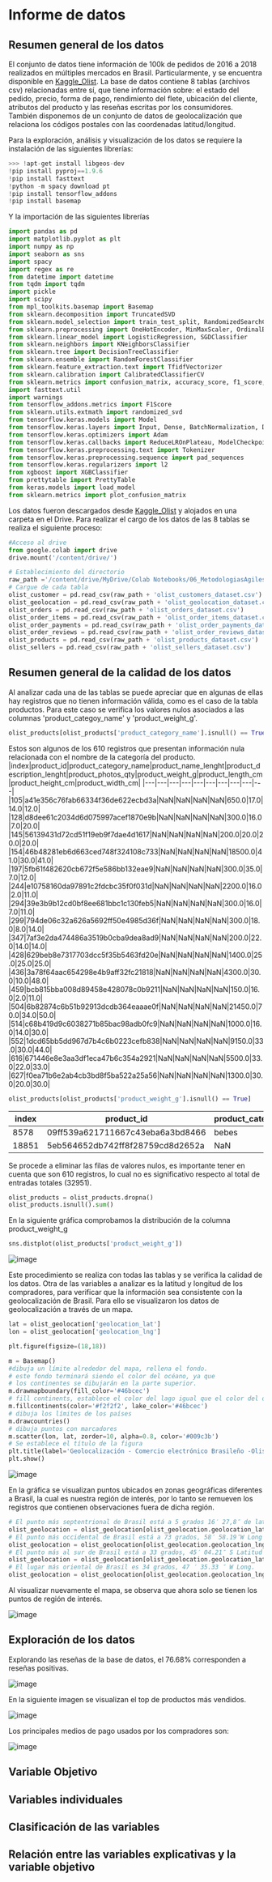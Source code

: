 # Informe de datos

## Resumen general de los datos

El conjunto de datos tiene información de 100k de pedidos de 2016 a 2018 realizados en múltiples mercados en Brasil. Particularmente, y se encuentra disponible en [Kaggle_Olist](https://www.kaggle.com/datasets/olistbr/brazilian-ecommerce?resource=download&select=olist_customers_dataset.csv). La base de datos contiene 8 tablas (archivos csv) relacionadas entre sí, que tiene información sobre: el estado del pedido, precio, forma de pago, rendimiento del flete, ubicación del cliente, atributos del producto y las reseñas escritas por los consumidores. También disponemos de un conjunto de datos de geolocalización que relaciona los códigos postales con las coordenadas latitud/longitud. 

Para la exploración, análisis y visualización de los datos se requiere la instalación de las siguientes librerías:

```python
>>> !apt-get install libgeos-dev
!pip install pyproj==1.9.6
!pip install fasttext
!python -m spacy download pt
!pip install tensorflow_addons
!pip install basemap
```

Y la importación de las siguientes librerías

```python
import pandas as pd
import matplotlib.pyplot as plt
import numpy as np
import seaborn as sns
import spacy
import regex as re
from datetime import datetime
from tqdm import tqdm
import pickle
import scipy
from mpl_toolkits.basemap import Basemap
from sklearn.decomposition import TruncatedSVD
from sklearn.model_selection import train_test_split, RandomizedSearchCV
from sklearn.preprocessing import OneHotEncoder, MinMaxScaler, OrdinalEncoder, StandardScaler
from sklearn.linear_model import LogisticRegression, SGDClassifier
from sklearn.neighbors import KNeighborsClassifier
from sklearn.tree import DecisionTreeClassifier
from sklearn.ensemble import RandomForestClassifier
from sklearn.feature_extraction.text import TfidfVectorizer
from sklearn.calibration import CalibratedClassifierCV
from sklearn.metrics import confusion_matrix, accuracy_score, f1_score, log_loss
import fasttext.util
import warnings
from tensorflow_addons.metrics import F1Score
from sklearn.utils.extmath import randomized_svd
from tensorflow.keras.models import Model
from tensorflow.keras.layers import Input, Dense, BatchNormalization, Dropout, Embedding, LSTM, Flatten, Concatenate, Reshape, Conv1D
from tensorflow.keras.optimizers import Adam
from tensorflow.keras.callbacks import ReduceLROnPlateau, ModelCheckpoint
from tensorflow.keras.preprocessing.text import Tokenizer
from tensorflow.keras.preprocessing.sequence import pad_sequences
from tensorflow.keras.regularizers import l2
from xgboost import XGBClassifier
from prettytable import PrettyTable
from keras.models import load_model
from sklearn.metrics import plot_confusion_matrix
```

Los datos fueron descargados desde [Kaggle_Olist](https://www.kaggle.com/datasets/olistbr/brazilian-ecommerce?resource=download&select=olist_customers_dataset.csv) y alojados en una carpeta en el Drive. Para realizar el cargo de los datos de las 8 tablas se realiza el siguiente proceso:

```python
#Acceso al drive
from google.colab import drive
drive.mount('/content/drive/')
```

```python
# Establecimiento del directorio
raw_path ='/content/drive/MyDrive/Colab Notebooks/06_MetodologiasAgiles/Project/output_folder/'
# Cargue de cada tabla
olist_customer = pd.read_csv(raw_path + 'olist_customers_dataset.csv')
olist_geolocation = pd.read_csv(raw_path + 'olist_geolocation_dataset.csv')
olist_orders = pd.read_csv(raw_path + 'olist_orders_dataset.csv')
olist_order_items = pd.read_csv(raw_path + 'olist_order_items_dataset.csv')
olist_order_payments = pd.read_csv(raw_path + 'olist_order_payments_dataset.csv')
olist_order_reviews = pd.read_csv(raw_path + 'olist_order_reviews_dataset.csv')
olist_products = pd.read_csv(raw_path + 'olist_products_dataset.csv')
olist_sellers = pd.read_csv(raw_path + 'olist_sellers_dataset.csv')
```


## Resumen general de la calidad de los datos

Al analizar cada una de las tablas se puede apreciar que en algunas de ellas hay registros que no tienen información válida, como es el caso de la tabla productos. Para este caso se verifica los valores nulos asociados a las columnas 'product_categoy_name' y 'product_weight_g'. 

```python
olist_products[olist_products['product_category_name'].isnull() == True]
```
Estos son algunos de los 610 registros que presentan información nula relacionada con el nombre de la categoría del producto. 
|index|product\_id|product\_category\_name|product\_name\_lenght|product\_description\_lenght|product\_photos\_qty|product\_weight\_g|product\_length\_cm|product\_height\_cm|product\_width\_cm|
|---|---|---|---|---|---|---|---|---|---|
|105|a41e356c76fab66334f36de622ecbd3a|NaN|NaN|NaN|NaN|650\.0|17\.0|14\.0|12\.0|
|128|d8dee61c2034d6d075997acef1870e9b|NaN|NaN|NaN|NaN|300\.0|16\.0|7\.0|20\.0|
|145|56139431d72cd51f19eb9f7dae4d1617|NaN|NaN|NaN|NaN|200\.0|20\.0|20\.0|20\.0|
|154|46b48281eb6d663ced748f324108c733|NaN|NaN|NaN|NaN|18500\.0|41\.0|30\.0|41\.0|
|197|5fb61f482620cb672f5e586bb132eae9|NaN|NaN|NaN|NaN|300\.0|35\.0|7\.0|12\.0|
|244|e10758160da97891c2fdcbc35f0f031d|NaN|NaN|NaN|NaN|2200\.0|16\.0|2\.0|11\.0|
|294|39e3b9b12cd0bf8ee681bbc1c130feb5|NaN|NaN|NaN|NaN|300\.0|16\.0|7\.0|11\.0|
|299|794de06c32a626a5692ff50e4985d36f|NaN|NaN|NaN|NaN|300\.0|18\.0|8\.0|14\.0|
|347|7af3e2da474486a3519b0cba9dea8ad9|NaN|NaN|NaN|NaN|200\.0|22\.0|14\.0|14\.0|
|428|629beb8e7317703dcc5f35b5463fd20e|NaN|NaN|NaN|NaN|1400\.0|25\.0|25\.0|25\.0|
|436|3a78f64aac654298e4b9aff32fc21818|NaN|NaN|NaN|NaN|4300\.0|30\.0|10\.0|48\.0|
|459|bcb815bba008d89458e428078c0b9211|NaN|NaN|NaN|NaN|150\.0|16\.0|2\.0|11\.0|
|504|6b82874c6b51b92913dcdb364eaaae0f|NaN|NaN|NaN|NaN|21450\.0|70\.0|34\.0|50\.0|
|514|c68b419d9c6038271b85bac98adb0fc9|NaN|NaN|NaN|NaN|1000\.0|16\.0|14\.0|30\.0|
|552|1dcd65bb5dd967d7b4c6b0223cefb838|NaN|NaN|NaN|NaN|9150\.0|33\.0|30\.0|44\.0|
|616|671446e8e3aa3df1eca47b6c354a2921|NaN|NaN|NaN|NaN|5500\.0|33\.0|22\.0|33\.0|
|627|f0ea71b6e2ab4cb3bd8f5ba522a25a56|NaN|NaN|NaN|NaN|1300\.0|30\.0|20\.0|30\.0|


```python
olist_products[olist_products['product_weight_g'].isnull() == True]
```
|index|product\_id|product\_category\_name|product\_name\_lenght|product\_description\_lenght|product\_photos\_qty|product\_weight\_g|product\_length\_cm|product\_height\_cm|product\_width\_cm|
|---|---|---|---|---|---|---|---|---|---|
|8578|09ff539a621711667c43eba6a3bd8466|bebes|60\.0|865\.0|3\.0|NaN|NaN|NaN|NaN|
|18851|5eb564652db742ff8f28759cd8d2652a|NaN|NaN|NaN|NaN|NaN|NaN|NaN|NaN|


Se procede a eliminar las filas de valores nulos, es importante tener en cuenta que son 610 registros, lo cual no es significativo respecto al total de entradas totales (32951).

```python
olist_products = olist_products.dropna()  
olist_products.isnull().sum()
```

En la siguiente gráfica comprobamos la distribución de la columna product_weight_g

```python
sns.distplot(olist_products['product_weight_g'])
```
![image](https://user-images.githubusercontent.com/99290509/205499700-24078508-ebed-4a32-950e-34a73a9d92b8.png)

Este procedimiento se realiza con todas las tablas y se verifica la calidad de los datos. Otra de las variables a analizar es la latitud y longitud de los compradores, para verificar que la información sea consistente con la geolocalización de Brasil. Para ello se visualizaron los datos de geolocalización a través de un mapa. 

```python
lat = olist_geolocation['geolocation_lat']
lon = olist_geolocation['geolocation_lng']

plt.figure(figsize=(18,18))

m = Basemap()
#dibuja un límite alrededor del mapa, rellena el fondo.
# este fondo terminará siendo el color del océano, ya que
# los continentes se dibujarán en la parte superior.
m.drawmapboundary(fill_color='#46bcec')
# fill continents, establece el color del lago igual que el color del océano.
m.fillcontinents(color='#f2f2f2', lake_color='#46bcec')
# dibuja los límites de los países
m.drawcountries()
# dibuja puntos con marcadores
m.scatter(lon, lat, zorder=10, alpha=0.8, color='#009c3b')
# Se establece el título de la figura
plt.title(label='Geolocalización - Comercio electrónico Brasileño -Olist', fontsize=20)
plt.show()
```
![image](https://user-images.githubusercontent.com/99290509/205499830-7e8b8d12-0082-46a0-b1b0-d92671fe36ae.png)

En la gráfica se visualizan puntos ubicados en zonas geográficas diferentes a Brasil, la cual es nuestra región de interés, por lo tanto se remueven los registros que contienen observaciones fuera de dicha región.

```python
# El punto más septentrional de Brasil está a 5 grados 16′ 27,8″ de latitud norte.
olist_geolocation = olist_geolocation[olist_geolocation.geolocation_lat <= 5.27438888]
# El punto más occidental de Brasil está a 73 grados, 58′ 58.19″W Long
olist_geolocation = olist_geolocation[olist_geolocation.geolocation_lng >= -73.98283055]
# El punto más al sur de Brasil está a 33 grados, 45′ 04.21″ S Latitud
olist_geolocation = olist_geolocation[olist_geolocation.geolocation_lat >= -33.75116944]
# El lugar más oriental de Brasil es 34 grados, 47 ′ 35.33 ″ W Long.
olist_geolocation = olist_geolocation[olist_geolocation.geolocation_lng <=  -34.79314722]
```

Al visualizar nuevamente el mapa, se observa que ahora solo se tienen los puntos de región de interés. 

![image](https://user-images.githubusercontent.com/99290509/205499905-9496f8a8-94d6-424e-b5b0-72c6c454c8f1.png)

## Exploración de los datos

Explorando las reseñas de la base de datos, el 76.68% corresponden a reseñas positivas. 

![image](https://user-images.githubusercontent.com/99290509/205500016-b7137812-91ef-4fee-8b63-6f3bcba90063.png)

En la siguiente imagen se visualizan el top de productos más vendidos.

![image](https://user-images.githubusercontent.com/99290509/205500089-348a879d-274a-4854-9f3f-3f945753869e.png)

Los principales medios de pago usados por los compradores son:

![image](https://user-images.githubusercontent.com/99290509/205500142-780a9062-45c7-4197-9a07-e07d8de18195.png)




## Variable Objetivo

## Variables individuales

## Clasificación de las variables

## Relación entre las variables explicativas y la variable objetivo

